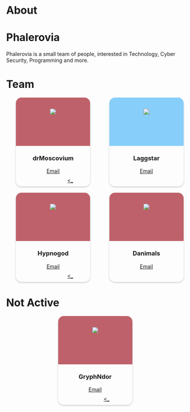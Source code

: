 # About


# Phalerovia

Phalerovia is a small team of people, interested in Technology, Cyber Security, Programming and more.

# Team 

<style>

.card{
	width: 200px; /* ⬅ Size - Small (width: 200px), Medium (width: 225px), Large (width: 250px) */
	overflow: hidden;
	border-radius: 15px;
	box-shadow: 0 2px 4px rgba(0,0,0,0.2);
	text-align: center;
	-webkit-transition: .1s ease-in-out;
	transition: .1s ease-in-out;
}

	.card:first-of-type{
		margin-right: 25px;
	}

	.card:hover{
		margin-top: -10px;
		box-shadow: 0 4px 8px rgba(0,0,0,0.2);
	}

.card-banner{
	height: 100px;
	width: 100%;
	padding-top: 30px;
	background-size: cover;
	background-position: center;
}

	.card:first-of-type .banner{
		background-image: url("https://pbs.twimg.com/profile_banners/1026096500902903809/1556969620/1500x500");
	}

.avatar{
	height: 100px;
	width: 100px;
	margin: auto;
	background-size: cover;
	background-position: center;
	border-radius: 100%;
}

	.card:nth-child(1) .avatar{
		background-image: url("https://pbs.twimg.com/profile_images/1152340777382612992/A8GyrnBu_400x400.jpg");
	}



.card-ul{
  margin:.5rem 0 !important;
  padding:0px !important;
  display: flex;
  justify-content:space-evenly;
}

</style>

<div style="display:flex;justify-content:space-evenly">
<div class="card">
   <div class="card-banner" style="background-color:#bf616a">
      <div class="avatar"><img src="https://drmoscovium.net/avatar.png"/></div>
   </div>
	<h3>drMoscovium</h3>
   <a href="mailto:admin@drmoscovium.net">Email</a>
	<ul class="card-ul">
      <a href="https://www.github.com/Super-Yojan" target="_blank"><i class="fa-brands fa-github"></i></a>
	   <a href="https://www.linkedin.com/in/yojan-gautam-37b057214/" target="_blank"><i class="fa-brands fa-linkedin"></i></a>
	   <a href="https://www.drmoscovium.net" target="_blank"><_</a>
	</ul>
</div>

<div class="card">
   <div class="card-banner" style="background-color:#87cefa">
      <div class="avatar"><img src="https://avatars.githubusercontent.com/u/71733474"/></div>
   </div>
	<h3>Laggstar</h3>
   <a href="mailto:laggstar@drmoscovium.net">Email</a>
	<ul class="card-ul">
      <a href="https://www.github.com/Laggstar1" target="_blank"><i class="fa-brands fa-github"></i></a>
	</ul>
</div>
</div>

<br>
<div style="display:flex;justify-content:space-evenly">
<div class="card">
   <div class="card-banner" style="background-color:#bf616a">
      <div class="avatar"><img src="https://images-ext-2.discordapp.net/external/KSkXDBvIXsxfKpzFvjvYR2cYrz9LDTDzQqjrz2vYhxc/https/raw.githubusercontent.com/s-sanskar/CODING-CHALLENGES/main/21_Mandelbrot_Set/Images/download%2520%287%29.png"/></div>
   </div>
	<h3>Hypnogod</h3>
   <a href="mailto:sans@drmoscovium.net">Email</a>
	<ul class="card-ul">
      <a href="https://www.github.com/s-sanskar" target="_blank"><i class="fa-brands fa-github"></i></a>
      <a href="https://www.linkedin.com/in/sanskar-pokharel/" target="_blank"><i class="fa-brands fa-linkedin"></i></a>
      <a href="https://sansportfoliopg.web.app" target="_blank"><_</a>
	</ul>
</div>

<div class="card">
   <div class="card-banner" style="background-color:#bf616a">
      <div class="avatar"><img src="https://media.discordapp.net/attachments/978463799298375682/978487524748062720/unknown.png"/></div>
   </div>
	<h3>Danimals</h3>
   <a href="mailto:djagga@drmoscovium.net">Email</a>
	<ul class="card-ul">
      <a href="https://www.github.com/djjagga" target="_blank"><i class="fa-brands fa-github"></i></a>
      <a href="https://www.linkedin.com/in/daniel-jagga/" target="_blank"><i class="fa-brands fa-linkedin"></i></a>
	</ul>
</div>
</div>


# Not Active
<div style="display:flex;justify-content:space-evenly">
<div class="card">
   <div class="card-banner" style="background-color:#bf616a">
      <div class="avatar"><img src="https://avatars.githubusercontent.com/u/55202082"/></div>
   </div>
	<h3>GryphNdor</h3>
   <a href="mailto:gryphndor@drmoscovium.net">Email</a>
	<ul class="card-ul">
      <a href="https://www.github.com/GryphNdor" target="_blank"><i class="fa-brands fa-github"></i></a>
      <a href="https://gryphndor.github.io/" target="_blank"><_</a>
	</ul>
</div>
</div>

